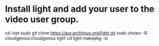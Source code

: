 # Install light and add your user to the video user group. 

cd /opt
sudo git clone https://aur.archlinux.org/light.git
sudo chown -R cloudgenius:cloudgenius light
cd light
makepkg -si
